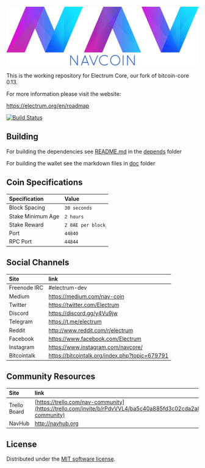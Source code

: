 ![Electrum](./img/logo-extended.png)

This is the working repository for Electrum Core, our fork of bitcoin-core 0.13.

For more information please visit the website:

 https://electrum.org/en/roadmap

[![Build Status](https://travis-ci.org/electrum/electrum-core.svg?branch=master)](https://travis-ci.org/electrum/electrum-core)

## Building

For building the dependencies see [README.md](depends/README.md) in the [depends](depends) folder

For building the wallet see the markdown files in [doc](doc) folder

## Coin Specifications

| Specification | Value |
|:-----------|:-----------|
| Block Spacing | `30 seconds` |
| Stake Minimum Age | `2 hours` |
 | Stake Reward | `2 0AE per block` |
| Port | `44840` |
| RPC Port | `44844` |

## Social Channels

| Site | link |
|:-----------|:-----------|
| Freenode IRC | #electrum-dev |
| Medium | https://medium.com/nav-coin |
| Twitter | https://twitter.com/Electrum |
| Discord | https://discord.gg/y4Vu9jw |
| Telegram | https://t.me/electrum |
| Reddit | http://www.reddit.com/r/electrum |
| Facebook | https://www.facebook.com/Electrum |
| Instagram | https://www.instagram.com/navcore/ |
| Bitcointalk | https://bitcointalk.org/index.php?topic=679791 |

## Community Resources

| Site         | link                                                                                                                    |
| :----------- | :---------------------------------------------------------------------------------------------------------------------- |
| Trello Board | [https://trello.com/nav-community](https://trello.com/invite/b/rPdvVVL4/ba5c40a885fd3c02cda2a8b406ff7124/nav-community) |
| NavHub       | http://navhub.org                                                                                                       |



License
---------------------
Distributed under the [MIT software license](http://www.opensource.org/licenses/mit-license.php).
